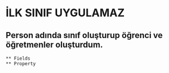 # İLK SINIF UYGULAMAZ

 ## Person adında sınıf oluşturup öğrenci ve öğretmenler oluşturdum.

    ** Fields
    ** Property
 